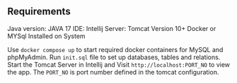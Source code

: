 ## Requirements
Java version: JAVA 17
IDE: Intellij
Server: Tomcat Version 10+
Docker or MYSql Installed on System

Use `docker compose up` to start required docker containers for MySQL and phpMyAdmin.
Run `init.sql` file to set up databases, tables and relations.
Start the Tomcat Server in Intellij and Visit `http://localhost:PORT_NO` to view the app.
The `PORT_NO` is port number defined in the tomcat configuration.
